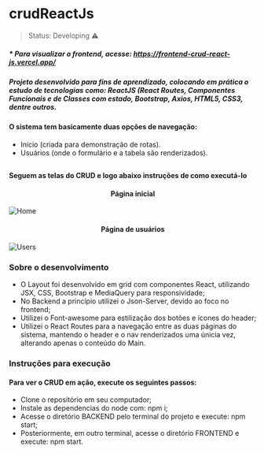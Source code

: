 <h1>crudReactJs</h1>

> Status: Developing ⚠️

##### * Para visualizar o frontend, acesse: https://frontend-crud-react-js.vercel.app/

##### Projeto desenvolvido para fins de aprendizado, colocando em prática o estudo de tecnologias como: <strong>ReactJS (React Routes, Componentes Funcionais e de Classes com estado, Bootstrap, Axios, HTML5, CSS3, dentre outros.</strong>

#### O sistema tem basicamente duas opções de navegação:

+ Início (criada para demonstração de rotas).
+ Usuários (onde o formulário e a tabela são renderizados).

##

#### Seguem as telas do CRUD e logo abaixo instruções de como executá-lo

<h4 align="center">Página inicial</h4>

![Home](https://user-images.githubusercontent.com/46534422/176488979-cfac7857-8a27-4bb3-91f8-dcc48c72e4bc.png)

<h4 align="center">Página de usuários</h4>

![Users](https://user-images.githubusercontent.com/46534422/176489557-5ce6332b-7fae-4597-aff5-6f9fa3bf0ef2.png)

### Sobre o desenvolvimento

+ O Layout foi desenvolvido em grid com componentes React, utilizando JSX, CSS, Bootstrap e MediaQuery para responsividade;
+ No Backend a princípio utilizei o Json-Server, devido ao foco no frontend;
+ Utilizei o Font-awesome para estilização dos botões e ícones do header;
+ Utilizei o React Routes para a navegação entre as duas páginas do sistema, mantendo o header e o nav renderizados uma únicia vez, alterando apenas o conteúdo do Main.

### Instruções para execução

#### Para ver o CRUD em ação, execute os seguintes passos:

+ Clone o repositório em seu computador;
+ Instale as dependencias do node com: npm i;
+ Acesse o diretório BACKEND pelo terminal do projeto e execute: npm start;
+ Posteriormente, em outro terminal, acesse o diretório FRONTEND e execute: npm start.

##
